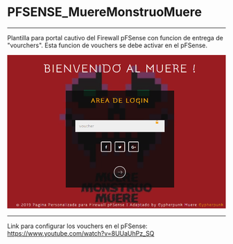# PFSENSE_MuereMonstruoMuere
----------------------------
Plantilla para portal cautivo del Firewall pFSense con funcion de entrega de "vourchers".
Esta funcion de vouchers se debe activar en el pFSense.

![Image description](https://github.com/robben-ar/PFSENSE_MuereMonstruoMuere/raw/master/images/index.png)


----------------------------

Link para configurar los vouchers en el pFSense: https://www.youtube.com/watch?v=8UUaUhPz_SQ